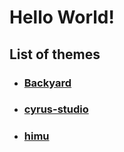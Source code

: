 # Hello World!

## List of themes
- ### [Backyard](/Backyard/index.html)
- ### [cyrus-studio](/cyrus-studio/index.html)
- ### [himu](/himu/index.html)
